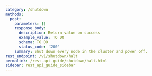 ```yaml
---
category: /shutdown
methods:
  post:
    parameters: []
    response_body:
      description: Return value on success
      example_value: TO DO
      schema: TO DO
      status_code: '200'
    summary: Shut down every node in the cluster and power off.
rest_endpoint: /v1/shutdown/halt
permalink: /rest-api-guide/shutdown/halt.html
sidebar: rest_api_guide_sidebar
---
```

